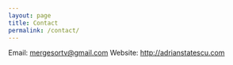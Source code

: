 ```yaml
---
layout: page
title: Contact
permalink: /contact/
---
```


Email: mergesortv@gmail.com
Website: http://adrianstatescu.com